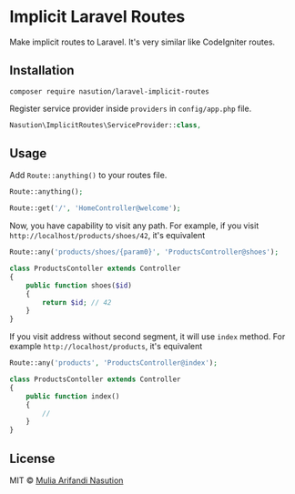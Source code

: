 # Implicit Laravel Routes

Make implicit routes to Laravel. It's very similar like CodeIgniter routes.

## Installation

```
composer require nasution/laravel-implicit-routes
```

Register service provider inside `providers` in `config/app.php` file.

```php
Nasution\ImplicitRoutes\ServiceProvider::class,
```

## Usage

Add `Route::anything()` to your routes file.

```php
Route::anything();

Route::get('/', 'HomeController@welcome');
```

Now, you have capability to visit any path. For example, if you visit
`http://localhost/products/shoes/42`, it's equivalent

```php
Route::any('products/shoes/{param0}', 'ProductsController@shoes');

class ProductsContoller extends Controller
{
    public function shoes($id)
    {
        return $id; // 42
    }
}
```

If you visit address without second segment, it will use `index` method. For example `http://localhost/products`, it's equivalent

```php
Route::any('products', 'ProductsController@index');

class ProductsContoller extends Controller
{
    public function index()
    {
        //
    }
}
```

## License

MIT © [Mulia Arifandi Nasution](http://mul14.net)
